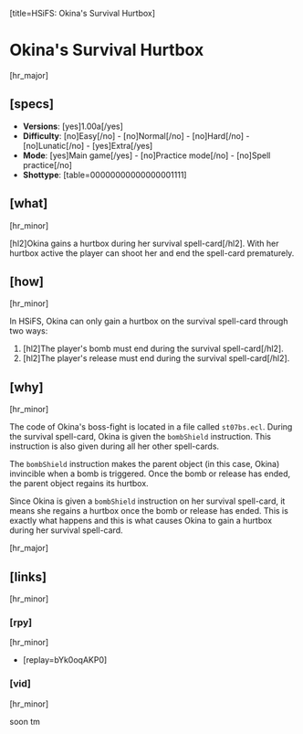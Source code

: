 [title=HSiFS: Okina's Survival Hurtbox]
# Okina's Survival Hurtbox
[hr_major]
## [specs]

* **Versions**: [yes]1.00a[/yes]
* **Difficulty**: [no]Easy[/no] - [no]Normal[/no] - [no]Hard[/no] - [no]Lunatic[/no] - [yes]Extra[/yes]
* **Mode**: [yes]Main game[/yes] -  [no]Practice mode[/no] - [no]Spell practice[/no]
* **Shottype**: [table=00000000000000001111]

## [what]
[hr_minor]

[hl2]Okina gains a hurtbox during her survival spell-card[/hl2]. With her hurtbox active the player can shoot her and end the spell-card prematurely.

## [how]
[hr_minor]

In HSiFS, Okina can only gain a hurtbox on the survival spell-card through two ways:
1. [hl2]The player's bomb must end during the survival spell-card[/hl2].
2. [hl2]The player's release must end during the survival spell-card[/hl2].


## [why]
[hr_minor]

The code of Okina's boss-fight is located in a file called ``st07bs.ecl``. During the survival spell-card, Okina is given the ``bombShield`` instruction. This instruction is also given during all her other spell-cards.

The ``bombShield`` instruction makes the parent object (in this case, Okina) invincible when a bomb is triggered. Once the bomb or release has ended, the parent object regains its hurtbox.

Since Okina is given a ``bombShield`` instruction on her survival spell-card, it means she regains a hurtbox once the bomb or release has ended. This is exactly what happens and this is what causes Okina to gain a hurtbox during her survival spell-card.

[hr_major]
## [links]
[hr_minor]
### [rpy]
[hr_minor]

+ [replay=bYk0oqAKP0]

### [vid]
[hr_minor]

soon tm

